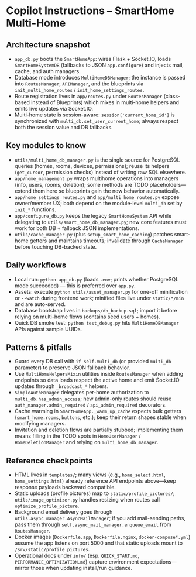 # Copilot Instructions – SmartHome Multi-Home

## Architecture snapshot
- `app_db.py` boots the `SmartHomeApp`: wires Flask + Socket.IO, loads `SmartHomeSystemDB` (fallbacks to JSON `app.configure`) and injects mail, cache, and auth managers.
- Database mode introduces `MultiHomeDBManager`; the instance is passed into `RoutesManager`, `APIManager`, and the blueprints via `init_multi_home_routes` / `init_home_settings_routes`.
- Route registration lives in `app/routes.py` under `RoutesManager` (class-based instead of Blueprints) which mixes in multi-home helpers and emits live updates via Socket.IO.
- Multi-home state is session-aware: `session['current_home_id']` is synchronized with `multi_db.set_user_current_home`; always respect both the session value and DB fallbacks.

## Key modules to know
- `utils/multi_home_db_manager.py` is the single source for PostgreSQL queries (homes, rooms, devices, permissions); reuse its helpers (`get_cursor`, permission checks) instead of writing raw SQL elsewhere.
- `app/home_management.py` wraps multihome operations into managers (info, users, rooms, deletion); some methods are TODO placeholders—extend them here so blueprints gain the new behavior automatically.
- `app/home_settings_routes.py` and `app/multi_home_routes.py` expose owner/member UX; both depend on the module-level `multi_db` set by `init_*` functions.
- `app/configure_db.py` keeps the legacy `SmartHomeSystem` API while delegating to `utils/smart_home_db_manager.py`; new core features must work for both DB + fallback JSON implementations.
- `utils/cache_manager.py` (plus `setup_smart_home_caching`) patches smart-home getters and maintains timeouts; invalidate through `CacheManager` before touching DB-backed state.

## Daily workflows
- Local run: `python app_db.py` (loads `.env`; prints whether PostgreSQL mode succeeded) — this is preferred over `app.py`.
- Assets: execute `python utils/asset_manager.py` for one-off minification or `--watch` during frontend work; minified files live under `static/*/min` and are auto-served.
- Database bootstrap lives in `backups/db_backup.sql`; import it before relying on multi-home flows (contains seed users + homes).
- Quick DB smoke test: `python test_debug.py` hits `MultiHomeDBManager` APIs against sample UUIDs.

## Patterns & pitfalls
- Guard every DB call with `if self.multi_db` (or provided `multi_db` parameter) to preserve JSON fallback behavior.
- Use `MultiHomeHelpersMixin` utilities inside `RoutesManager` when adding endpoints so data loads respect the active home and emit Socket.IO updates through `_broadcast_*` helpers.
- `SimpleAuthManager` delegates per-home authorization to `multi_db.has_admin_access`; new admin-only routes should reuse `auth_manager.admin_required` / `api_admin_required` decorators.
- Cache warming in `SmartHomeApp._warm_up_cache` expects bulk getters (`smart_home.rooms`, `buttons`, etc.); keep their return shapes stable when modifying managers.
- Invitation and deletion flows are partially stubbed; implementing them means filling in the TODO spots in `HomeUserManager` / `HomeDeletionManager` and relying on `multi_home_db_manager`.

## Reference checkpoints
- HTML lives in `templates/`; many views (e.g., `home_select.html`, `home_settings.html`) already reference API endpoints above—keep response payloads backward compatible.
- Static uploads (profile pictures) map to `static/profile_pictures/`; `utils/image_optimizer.py` handles resizing when routes call `optimize_profile_picture`.
- Background email delivery goes through `utils.async_manager.AsyncMailManager`; if you add mail-sending paths, pass them through `self.async_mail_manager.enqueue_email` from `RoutesManager`.
- Docker images (`Dockerfile.app`, `Dockerfile.nginx`, `docker-compose*.yml`) assume the app listens on port 5000 and that static uploads mount to `/srv/static/profile_pictures`.
- Operational docs under `info/` (esp. `QUICK_START.md`, `PERFORMANCE_OPTIMIZATION.md`) capture environment expectations—mirror those when updating install/run guidance.
